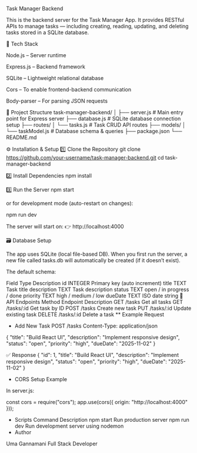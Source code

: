  Task Manager Backend

This is the backend server for the Task Manager App.
It provides RESTful APIs to manage tasks — including creating, reading, updating, and deleting tasks stored in a SQLite database.

🚀 Tech Stack

Node.js – Server runtime

Express.js – Backend framework

SQLite – Lightweight relational database

Cors – To enable frontend-backend communication

Body-parser – For parsing JSON requests

📁 Project Structure
task-manager-backend/
│
├── server.js          # Main entry point for Express server
├── database.js        # SQLite database connection setup
├── routes/
│   └── tasks.js       # Task CRUD API routes
├── models/
│   └── taskModel.js   # Database schema & queries
├── package.json
└── README.md

⚙️ Installation & Setup
1️⃣ Clone the Repository
git clone https://github.com/your-username/task-manager-backend.git
cd task-manager-backend

2️⃣ Install Dependencies
npm install

3️⃣ Run the Server
npm start


or for development mode (auto-restart on changes):

npm run dev


The server will start on:
👉 http://localhost:4000

🗃️ Database Setup

The app uses SQLite (local file-based DB).
When you first run the server, a new file called tasks.db will automatically be created (if it doesn’t exist).

The default schema:

Field	Type	Description
id	INTEGER	Primary key (auto increment)
title	TEXT	Task title
description	TEXT	Task description
status	TEXT	open / in progress / done
priority	TEXT	high / medium / low
dueDate	TEXT	ISO date string
🔗 API Endpoints
Method	Endpoint	Description
GET	/tasks	Get all tasks
GET	/tasks/:id	Get task by ID
POST	/tasks	Create new task
PUT	/tasks/:id	Update existing task
DELETE	/tasks/:id	Delete a task
** Example Request
* Add New Task
POST /tasks
Content-Type: application/json

{
  "title": "Build React UI",
  "description": "Implement responsive design",
  "status": "open",
  "priority": "high",
  "dueDate": "2025-11-02"
}

✅ Response
{
  "id": 1,
  "title": "Build React UI",
  "description": "Implement responsive design",
  "status": "open",
  "priority": "high",
  "dueDate": "2025-11-02"
}

* CORS Setup Example

In server.js:

const cors = require("cors");
app.use(cors({ origin: "http://localhost:4000" }));

* Scripts
Command	Description
npm start	Run production server
npm run dev	Run development server using nodemon
* Author

Uma Gannamani
 Full Stack Developer

